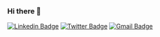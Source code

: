 ### Hi there 👋
[![Linkedin Badge](https://img.shields.io/badge/-marcoacf-blue?style=flat&logo=Linkedin&logoColor=white&link=https://www.linkedin.com/in/marcoacf/)](https://www.linkedin.com/in/marcoacf/)
[![Twitter Badge](https://img.shields.io/badge/-@marcoacf-1ca0f1?style=flat&labelColor=1ca0f1&logo=twitter&logoColor=white&link=https://twitter.com/marcoacf)](https://twitter.com/marcoacf)
[![Gmail Badge](https://img.shields.io/badge/-marcoacf-c14438?style=flat&logo=Gmail&logoColor=white&link=mailto:marcoacf@gmail.com)](mailto:marcoacf@gmail.com)
<!--
**marcoacf/marcoacf** is a ✨ _special_ ✨ repository because its `README.md` (this file) appears on your GitHub profile.

## Latest tweet
[<img src="https://hcti.io/v1/image/c551d575-c4ee-4d81-a037-712351336b0a" width="400">](https://twitter.com/mscccc/status/1447921381753110537)
